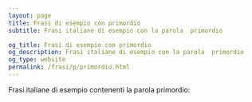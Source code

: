 ```yaml
---
layout: page
title: Frasi di esempio con primordio 
subtitle: Frasi italiane di esempio con la parola  primordio

og_title: Frasi di esempio con primordio 
og_description: Frasi italiane di esempio con la parola  primordio
og_type: website
permalink: /frasi/p/primordio.html
---
```


Frasi italiane di esempio contenenti la parola primordio:


